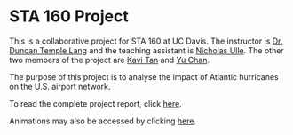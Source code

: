 # STA 160 Project
This is a collaborative project for STA 160 at UC Davis. The instructor is [Dr. Duncan Temple Lang](https://github.com/duncantl) and the teaching assistant is [Nicholas Ulle](https://github.com/nick-ulle). The other two members of the project are [Kavi Tan](https://github.com/jiahtan) and [Yu Chan](https://github.com/yuchan9).

The purpose of this project is to analyse the impact of Atlantic hurricanes on the U.S. airport network.

To read the complete project report, click <a href="https://github.com/davidfunglk/flight/blob/master/Report/main.pdf" target="_blank">here</a>.

Animations may also be accessed by clicking <a href="http://point.fungservices.com/flightanalysis/index.html" target="_blank">here</a>.
